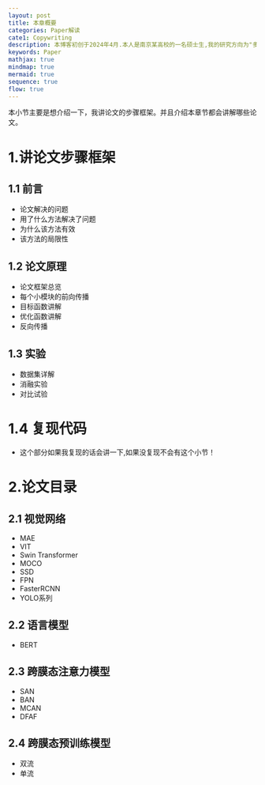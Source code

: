 ```yaml
---
layout: post
title: 本章概要
categories: Paper解读
cate1: Copywriting
description: 本博客初创于2024年4月.本人是南京某高校的一名硕士生,我的研究方向为"多模态学习"(数学专业).
keywords: Paper
mathjax: true
mindmap: true
mermaid: true
sequence: true
flow: true
---
```








本小节主要是想介绍一下，我讲论文的步骤框架。并且介绍本章节都会讲解哪些论文。



# 1.讲论文步骤框架

## 1.1 前言

* 论文解决的问题
* 用了什么方法解决了问题
* 为什么该方法有效
* 该方法的局限性

## 1.2 论文原理

* 论文框架总览
* 每个小模块的前向传播
* 目标函数讲解
* 优化函数讲解
* 反向传播

## 1.3 实验

* 数据集详解
* 消融实验
* 对比试验

# 1.4 复现代码

* 这个部分如果我复现的话会讲一下,如果没复现不会有这个小节！

# 2.论文目录

## 2.1 视觉网络

* MAE
* VIT
* Swin Transformer
* MOCO
* SSD
* FPN
* FasterRCNN
* YOLO系列

## 2.2 语言模型

* BERT

## 2.3 跨膜态注意力模型

* SAN
* BAN
* MCAN
* DFAF

## 2.4 跨膜态预训练模型

* 双流
* 单流